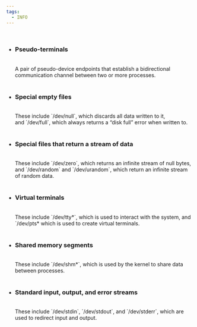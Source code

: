 ```yaml
---
tags:
  - INFO
---
```


</br>

- ### **Pseudo-terminals**
    </br>
    A pair of pseudo-device endpoints that establish a bidirectional communication channel between two or more processes. 
    </br>
    </br>
- ### **Special empty files**
    </br>
    These include `/dev/null`, which discards all data written to it, and `/dev/full`, which always returns a “disk full” error when written to. 
    </br>
    </br>
- ### **Special files that return a stream of data**
    </br>
    These include `/dev/zero`, which returns an infinite stream of null bytes, and `/dev/random` and `/dev/urandom`, which return an infinite stream of random data. 
    </br>
    </br>
- ### **Virtual terminals**
    </br>
    These include `/dev/tty*`, which is used to interact with the system, and `/dev/pts* which is used to create virtual terminals. 
    </br>
    </br>
- ### **Shared memory segments**
    </br>
    These include `/dev/shm*`, which is used by the kernel to share data between processes. 
    </br>
    </br>
- ### **Standard input, output, and error streams**
    </br>
    These include `/dev/stdin`, `/dev/stdout`, and `/dev/stderr`, which are used to redirect input and output.